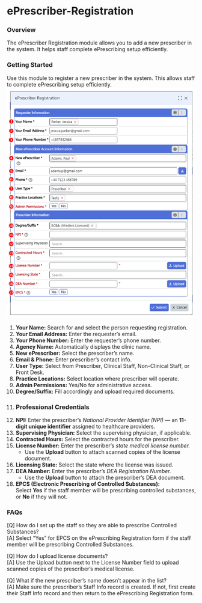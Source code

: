 # ePrescriber-Registration
### Overview
The ePrescriber Registration module allows you to add a new prescriber in the system. It helps staff complete ePrescribing setup efficiently.
### Getting Started
Use this module to register a new prescriber in the system. This allows staff to complete ePrescribing setup efficiently.
![ePrescriber Form](./article_eprescriber_registration_overview_1.png)
1. **Your Name:** Search for and select the person requesting registration.  
2. **Your Email Address:** Enter the requester’s email.  
3. **Your Phone Number:** Enter the requester’s phone number.  
4. **Agency Name:** Automatically displays the clinic name.  
5. **New ePrescriber:** Select the prescriber’s name.  
6. **Email & Phone:** Enter prescriber’s contact info.  
7. **User Type:** Select from Prescriber, Clinical Staff, Non-Clinical Staff, or Front Desk.  
8. **Practice Locations:** Select location where prescriber will operate.  
9. **Admin Permissions:** Yes/No for administrative access.  
10. **Degree/Suffix:** Fill accordingly and upload required documents.
11. ### Professional Credentials
11. **NPI:** Enter the prescriber’s *National Provider Identifier (NPI)* — an **11-digit unique identifier** assigned to healthcare providers.  
12. **Supervising Physician:** Select the supervising physician, if applicable.  
13. **Contracted Hours:** Select the contracted hours for the prescriber.  
14. **License Number:** Enter the prescriber’s *state medical license number.*  
    - Use the **Upload** button to attach scanned copies of the license document.  
15. **Licensing State:** Select the state where the license was issued.  
16. **DEA Number:** Enter the prescriber’s *DEA Registration Number.*  
    - Use the **Upload** button to attach the prescriber’s DEA document.  
17. **EPCS (Electronic Prescribing of Controlled Substances):**  
    Select **Yes** if the staff member will be prescribing controlled substances, or **No** if they will not.

 ### FAQs
[Q] How do I set up the staff so they are able to prescribe Controlled Substances?  
[A] Select “Yes” for EPCS on the ePrescribing Registration form if the staff member will be prescribing Controlled Substances.  

[Q] How do I upload license documents?  
[A] Use the Upload button next to the License Number field to upload scanned copies of the prescriber’s medical license.  

[Q] What if the new prescriber’s name doesn’t appear in the list?  
[A] Make sure the prescriber’s Staff Info record is created. If not, first create their Staff Info record and then return to the ePrescribing Registration form.  
